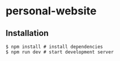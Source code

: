 # personal-website

## Installation

```shell
$ npm install # install dependencies
$ npm run dev # start development server
```
